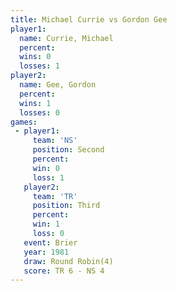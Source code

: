 ```yaml
---
title: Michael Currie vs Gordon Gee
player1:               
  name: Currie, Michael
  percent:             
  wins: 0              
  losses: 1            
player2:               
  name: Gee, Gordon    
  percent:             
  wins: 1              
  losses: 0            
games:
 - player1:          
     team: 'NS'      
     position: Second
     percent:        
     win: 0          
     loss: 1         
   player2:         
     team: 'TR'     
     position: Third
     percent:       
     win: 1         
     loss: 0        
   event: Brier        
   year: 1981          
   draw: Round Robin(4)
   score: TR 6 - NS 4  
---
```

